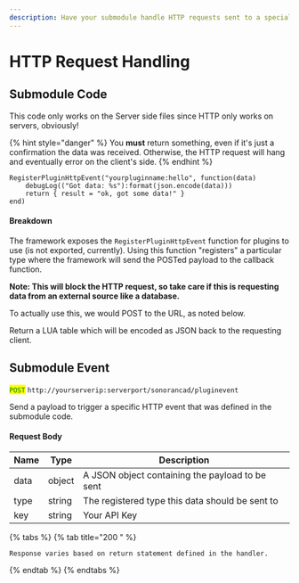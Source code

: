 ```yaml
---
description: Have your submodule handle HTTP requests sent to a special URL.
---
```


# HTTP Request Handling

## Submodule Code

This code only works on the Server side files since HTTP only works on servers, obviously!

{% hint style="danger" %}
You **must** return something, even if it's just a confirmation the data was received. Otherwise, the HTTP request will hang and eventually error on the client's side.
{% endhint %}

```
RegisterPluginHttpEvent("yourpluginname:hello", function(data)
    debugLog(("Got data: %s"):format(json.encode(data)))
    return { result = "ok, got some data!" }
end)
```

#### Breakdown

The framework exposes the `RegisterPluginHttpEvent` function for plugins to use (is not exported, currently). Using this function "registers" a particular type where the framework will send the POSTed payload to the callback function.

**Note: This will block the HTTP request, so take care if this is requesting data from an external source like a database.**

To actually use this, we would POST to the URL, as noted below.

Return a LUA table which will be encoded as JSON back to the requesting client.

## Submodule Event

<mark style="color:green;">`POST`</mark> `http://yourserverip:serverport/sonorancad/pluginevent`

Send a payload to trigger a specific HTTP event that was defined in the submodule code.

#### Request Body

| Name | Type   | Description                                     |
| ---- | ------ | ----------------------------------------------- |
| data | object | A JSON object containing the payload to be sent |
| type | string | The registered type this data should be sent to |
| key  | string | Your API Key                                    |

{% tabs %}
{% tab title="200 " %}
```
Response varies based on return statement defined in the handler.
```
{% endtab %}
{% endtabs %}

